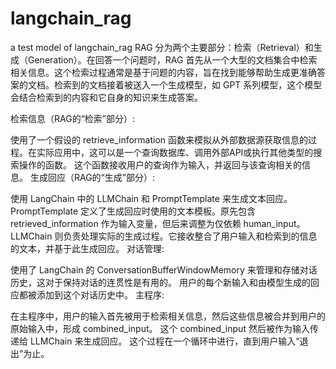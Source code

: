 # langchain_rag
a test model of langchain_rag
RAG 分为两个主要部分：检索（Retrieval）和生成（Generation）。在回答一个问题时，RAG 首先从一个大型的文档集合中检索相关信息。这个检索过程通常是基于问题的内容，旨在找到能够帮助生成更准确答案的文档。检索到的文档接着被送入一个生成模型，如 GPT 系列模型，这个模型会结合检索到的内容和它自身的知识来生成答案。


检索信息（RAG的“检索”部分）:

使用了一个假设的 retrieve_information 函数来模拟从外部数据源获取信息的过程。在实际应用中，这可以是一个查询数据库、调用外部API或执行其他类型的搜索操作的函数。
这个函数接收用户的查询作为输入，并返回与该查询相关的信息。
生成回应（RAG的“生成”部分）:

使用 LangChain 中的 LLMChain 和 PromptTemplate 来生成文本回应。
PromptTemplate 定义了生成回应时使用的文本模板。原先包含 retrieved_information 作为输入变量，但后来调整为仅依赖 human_input。
LLMChain 则负责处理实际的生成过程。它接收整合了用户输入和检索到的信息的文本，并基于此生成回应。
对话管理:

使用了 LangChain 的 ConversationBufferWindowMemory 来管理和存储对话历史，这对于保持对话的连贯性是有用的。
用户的每个新输入和由模型生成的回应都被添加到这个对话历史中。
主程序:

在主程序中，用户的输入首先被用于检索相关信息，然后这些信息被合并到用户的原始输入中，形成 combined_input。
这个 combined_input 然后被作为输入传递给 LLMChain 来生成回应。
这个过程在一个循环中进行，直到用户输入“退出”为止。
